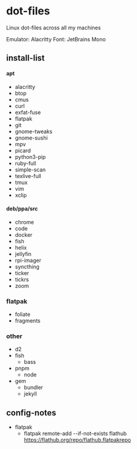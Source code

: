 # dot-files
Linux dot-files across all my machines

Emulator: Alacritty
Font: JetBrains Mono

## install-list
#### apt
- alacritty
- btop
- cmus
- curl
- exfat-fuse
- flatpak
- git
- gnome-tweaks
- gnome-sushi
- mpv
- picard
- python3-pip
- ruby-full
- simple-scan
- texlive-full
- tmux
- vim
- xclip

#### deb/ppa/src
- chrome
- code
- docker
- fish
- helix
- jellyfin
- rpi-imager
- syncthing
- ticker
- tickrs
- zoom

### flatpak
- foliate
- fragments

### other
- d2
- fish
    - bass
- pnpm
    - node
- gem
    - bundler
    - jekyll


## config-notes
- flatpak
    - flatpak remote-add --if-not-exists flathub https://flathub.org/repo/flathub.flatpakrepo

